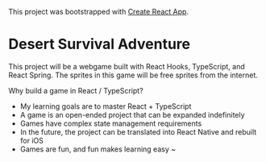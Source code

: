 This project was bootstrapped with [Create React App](https://github.com/facebook/create-react-app).

# Desert Survival Adventure

This project will be a webgame built with React Hooks, TypeScript, and React Spring.
The sprites in this game will be free sprites from the internet.

Why build a game in React / TypeScript?

- My learning goals are to master React + TypeScript
- A game is an open-ended project that can be expanded indefinitely
- Games have complex state management requirements
- In the future, the project can be translated into React Native and rebuilt for iOS
- Games are fun, and fun makes learning easy ~
